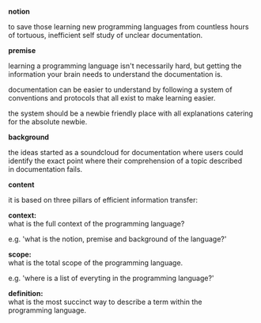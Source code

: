 <b>notion</b>
 
to save those learning new programming languages from countless hours  
of tortuous, inefficient self study of unclear documentation. 

<b>premise</b>  

learning a programming language isn't necessarily hard, but getting the  
information your brain needs to understand the documentation is. 

documentation can be easier to understand by following a system of  
conventions and protocols that all exist to make learning easier. 

the system should be a newbie friendly place with all explanations catering  
for the absolute newbie.  

<b>background</b>  

the ideas started as a soundcloud for documentation where users could  
identify the exact point where their comprehension of a topic described  
in documentation fails.

<b>content</b>  

it is based on three pillars of efficient information transfer:

<b>context:</b>  
what is the full context of the programming language?

e.g. 'what is the notion, premise and background of the language?'

<b>scope:</b>  
what is the total scope of the programming language. 

e.g. 'where is a list of everyting in the programming language?'

<b>definition:</b>  
what is the most succinct way to describe a term within the  
programming language. 
